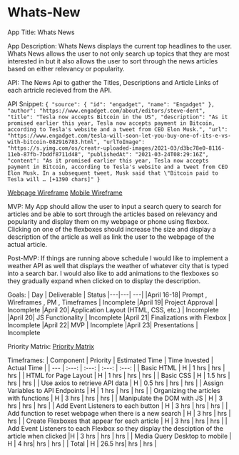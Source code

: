 # Whats-New

App Title: Whats News

App Description: Whats News displays the current top headlines to the user. Whats News allows the user to not only search up topics that they are most interested in but it also allows the user to sort through the news articles based on either relevancy or popularity.

API: The News Api to gather the Titles, Descriptions and Article Links of each artricle recieved from the API.

API Snippet: `{
            "source": {
                "id": "engadget",
                "name": "Engadget"
            },
            "author": "https://www.engadget.com/about/editors/steve-dent",
            "title": "Tesla now accepts Bitcoin in the US",
            "description": "As it promised earlier this year, Tesla now accepts payment in Bitcoin, according to Tesla's website and a tweet from CEO Elon Musk.",
            "url": "https://www.engadget.com/tesla-will-soon-let-you-buy-one-of-its-e-vs-with-bitcoin-082916783.html",
            "urlToImage": "https://s.yimg.com/os/creatr-uploaded-images/2021-03/d3bc78e0-8116-11eb-87fb-7bddf8711d48",
            "publishedAt": "2021-03-24T08:29:16Z",
            "content": "As it promised earlier this year, Tesla now accepts payment in Bitcoin, according to Tesla's website and a tweet from CEO Elon Musk. In a subsequent tweet, Musk said that \"Bitcoin paid to Tesla will … [+1390 chars]"
        }`

[Webpage Wireframe](https://wireframe.cc/vUQURj)
[Mobile Wireframe](https://wireframe.cc/CMuJy3)

MVP: My App should allow the user to input a search query to search for articles and be able to sort through the articles based on relevancy and popularity and display them on my webpage or phone using flexbox. Clicking on one of the flexboxes should increase the size and display a description of the article as well as link the user to the webpage of the actual article. 

Post-MVP: If things are running above schedule I would like to implement a weather API as well that displays the weather of whatever city that is typed into a search bar. I would also like to add animations to the flexboxes so they gradually expand when clicked on to display the description. 

Goals: |  Day | Deliverable | Status
|---|---| ---|
|April 16-18| Prompt , Wireframes , PM , Timeframes | Incomplete
|April 19| Project Approval | Incomplete
|April 20| Application Layout (HTML, CSS, etc.) | Incomplete
|April 20| JS Functionality | Incomplete
|April 21| Finalizations with Flexbox | Incomplete
|April 22| MVP | Incomplete
|April 23| Presentations | Incomplete

Priority Matrix: [Priority Matrix](https://whimsical.com/whats-news-Asry2bvQrAczWPWKrN8Ar3)

Timeframes: | Component | Priority | Estimated Time | Time Invested | Actual Time |
| --- | :---: |  :---: | :---: | :---: |
| Basic HTML | H | 1 hrs | hrs | hrs |
| HTML for Page Layout  | H | 1 hrs | hrs | hrs |
| Basic CSS | H | 1.5 hrs | hrs | hrs |
| Use axios to retrieve API data | H | 0.5 hrs | hrs | hrs |
| Assign Variables to API Endpoints | H | 1 hrs | hrs | hrs |
| Organizing the articles with functions | H | 3 hrs | hrs | hrs |
| Manipulate the DOM with JS | H | 3 hrs | hrs | hrs |
| Add Event Listeners to each button | H | 3 hrs | hrs | hrs |
| Add function to reset webpage when there is a new search | H | 3 hrs | hrs | hrs |
| Create Flexboxes that appear for each article | H | 3 hrs | hrs | hrs |
| Add Event Listeners to each Flexbox so they display the desciption of the article when clicked |H | 3 hrs | hrs | hrs |
| Media Query Desktop to mobile | H | 4 hrs| hrs | hrs |
| Total | H | 26.5 hrs| hrs | hrs |
